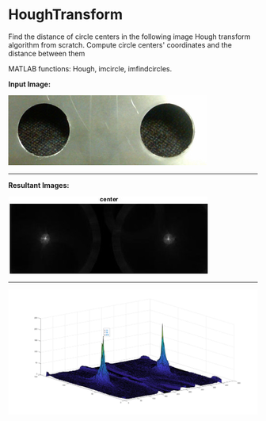 # HoughTransform
Find the distance of circle centers in the following image
Hough transform algorithm from scratch.
Compute circle centers' coordinates and the distance between them

MATLAB functions: Hough, imcircle, imfindcircles.

**Input Image:**

![](https://github.com/MehdiSaraeian/MachineVision/blob/master/2.CornerDetection/3.HoughTransform/twoCircles.png)
__________

**Resultant Images:**

![](https://github.com/MehdiSaraeian/MachineVision/blob/master/2.CornerDetection/3.HoughTransform/Center.jpg)
__________

![](https://github.com/MehdiSaraeian/MachineVision/blob/master/2.CornerDetection/3.HoughTransform/Plot.jpg)
